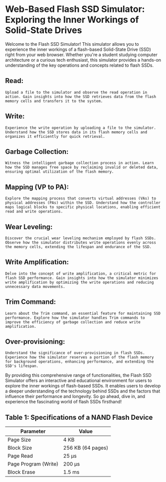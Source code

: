 # Web-Based Flash SSD Simulator: Exploring the Inner Workings of Solid-State Drives
Welcome to the Flash SSD Simulator! This simulator allows you to experience the inner workings of a flash-based Solid-State Drive (SSD) right from your web browser. Whether you're a student studying computer architecture or a curious tech enthusiast, this simulator provides a hands-on understanding of the key operations and concepts related to flash SSDs.

## Read:
    Upload a file to the simulator and observe the read operation in action. Gain insights into how the SSD retrieves data from the flash memory cells and transfers it to the system.

## Write:
    Experience the write operation by uploading a file to the simulator. Understand how the SSD stores data in its flash memory cells and organizes it efficiently for quick retrieval.

## Garbage Collection:
    Witness the intelligent garbage collection process in action. Learn how the SSD manages free space by reclaiming invalid or deleted data, ensuring optimal utilization of the flash memory.

## Mapping (VP to PA):
    Explore the mapping process that converts virtual addresses (VAs) to physical addresses (PAs) within the SSD. Understand how the controller maps logical blocks to specific physical locations, enabling efficient read and write operations.

## Wear Leveling:
    Discover the crucial wear leveling mechanism employed by flash SSDs. Observe how the simulator distributes write operations evenly across the memory cells, extending the lifespan and endurance of the SSD.

## Write Amplification:
    Delve into the concept of write amplification, a critical metric for flash SSD performance. Gain insights into how the simulator minimizes write amplification by optimizing the write operations and reducing unnecessary data movements.

## Trim Command:
    Learn about the Trim command, an essential feature for maintaining SSD performance. Explore how the simulator handles Trim commands to improve the efficiency of garbage collection and reduce write amplification.

## Over-provisioning:
    Understand the significance of over-provisioning in flash SSDs. Experience how the simulator reserves a portion of the flash memory for background operations, enhancing performance, and extending the SSD's lifespan.

By providing this comprehensive range of functionalities, the Flash SSD Simulator offers an interactive and educational environment for users to explore the inner workings of flash-based SSDs. It enables users to develop a deeper understanding of the technology behind SSDs and the factors that influence their performance and longevity. So go ahead, dive in, and experience the fascinating world of flash SSDs firsthand!

## Table 1: Specifications of a NAND Flash Device
| Parameter | Value |
|----------|----------|
Page Size | 4 KB
Block Size | 256 KB (64 pages)
Page Read | 25 μs
Page Program (Write) | 200 μs
Block Erase | 1.5 ms
